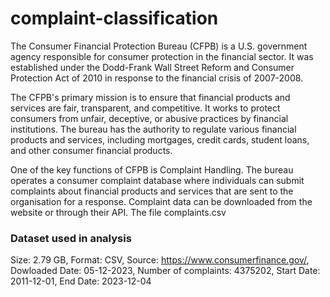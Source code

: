 # complaint-classification

The Consumer Financial Protection Bureau (CFPB) is a U.S. government agency responsible for consumer protection in the financial sector. It was established under the Dodd-Frank Wall Street Reform and Consumer Protection Act of 2010 in response to the financial crisis of 2007-2008.

The CFPB's primary mission is to ensure that financial products and services are fair, transparent, and competitive. It works to protect consumers from unfair, deceptive, or abusive practices by financial institutions. The bureau has the authority to regulate various financial products and services, including mortgages, credit cards, student loans, and other consumer financial products.

One of the key functions of CFPB is Complaint Handling. The bureau operates a consumer complaint database where individuals can submit complaints about financial products and services that are sent to the organisation for a response. Complaint data can be downloaded from the website or through their API. The file complaints.csv 

### Dataset used in analysis
Size: 2.79 GB, 
Format: CSV, 
Source: https://www.consumerfinance.gov/, 
Dowloaded Date: 05-12-2023, 
Number of complaints: 4375202, 
Start Date: 2011-12-01, 
End Date: 2023-12-04

